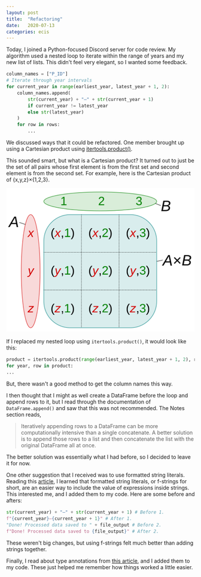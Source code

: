 ```yaml
---
layout: post
title:  "Refactoring"
date:   2020-07-13
categories: ecis
---
```


Today, I joined a Python-focused Discord server for code review.
My algorithm used a nested loop to iterate within the range of years
and my new list of lists.
This didn't feel very elegant, so I wanted some feedback.
```python
column_names = ["P_ID"]
# Iterate through year intervals
for current_year in range(earliest_year, latest_year + 1, 2):
    column_names.append(
        str(current_year) + "–" + str(current_year + 1)
        if current_year != latest_year
        else str(latest_year)
    )
    for row in rows:
        ...
```
We discussed ways that it could be refactored.
One member brought up using a Cartesian product using
[itertools.product()](https://docs.python.org/3/library/itertools.html#itertools.product).

This sounded smart, but what is a Cartesian product?
It turned out to just be the set of all pairs whose first element is from the first
set and second element is from the second set.
For example, here is the Cartesian product of {x,y,z}×{1,2,3}.

<a title="Quartl, CC BY-SA 3.0 &lt;https://creativecommons.org/licenses/by-sa/3.0&gt;, via Wikimedia Commons" href="https://commons.wikimedia.org/wiki/File:Cartesian_Product_qtl1.svg">
<img width="512" alt="Cartesian Product qtl1" src="/assets/img/cartesian.png" class="centered-image">
</a>

If I replaced my nested loop using `itertools.product()`, it would look like this:
```python
product = itertools.product(range(earliest_year, latest_year + 1, 2), rows)
for year, row in product:
...
```

But, there wasn't a good method to get the column names this way.

I then thought that I might as well create a DataFrame before the loop and append rows to it,
but I read through the documentation of `DataFrame.append()`
and saw that this was not recommended.
The Notes section reads,
> Iteratively appending rows to a DataFrame can be more computationally intensive than a single concatenate.
  A better solution is to append those rows to a list and then concatenate the list with the original DataFrame all at once.

The better solution was essentially what I had before,
so I decided to leave it for now.

One other suggestion that I received was to use formatted string literals.
Reading this [article](https://realpython.com/python-f-strings/),
I learned that formatted string literals, or f-strings for short,
are an easier way to include the value of expressions inside strings.
This interested me, and I added them to my code. Here are some before and afters:
```python
str(current_year) + "–" + str(current_year + 1) # Before 1.
f"{current_year}–{current_year + 1}" # After 1.
"Done! Processed data saved to " + file_output # Before 2.
f"Done! Processed data saved to {file_output}" # After 2.
```
These weren't big changes,
but using f-strings felt much better than adding strings together.

Finally, I read about type annotations from
[this article](https://dev.to/dstarner/using-pythons-type-annotations-4cfe),
and I added them to my code. These just helped me remember how things worked
a little easier.
